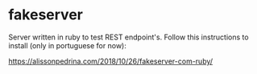 # fakeserver
Server written in ruby to test REST endpoint's.
Follow this instructions to install (only in portuguese for now):

https://alissonpedrina.com/2018/10/26/fakeserver-com-ruby/


